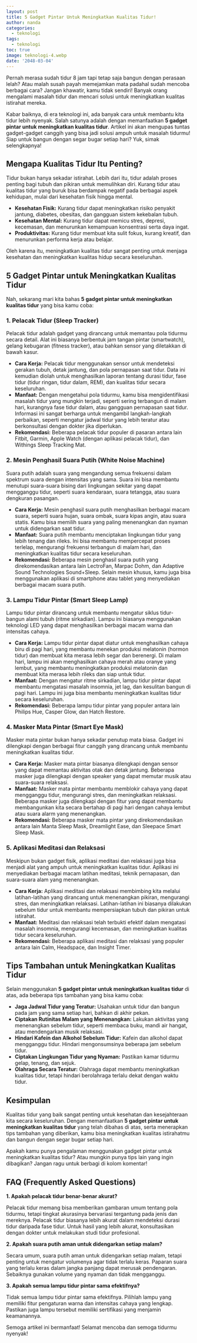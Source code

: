 ```yaml
---
layout: post
title: 5 Gadget Pintar Untuk Meningkatkan Kualitas Tidur!
author: nanda
categories:
  - teknologi
tags:
  - teknologi
toc: true
image: teknologi-4.webp
date: '2048-03-04'
---
```



Pernah merasa sudah tidur 8 jam tapi tetap saja bangun dengan perasaan lelah? Atau malah susah payah memejamkan mata padahal sudah mencoba berbagai cara? Jangan khawatir, kamu tidak sendiri! Banyak orang mengalami masalah tidur dan mencari solusi untuk meningkatkan kualitas istirahat mereka.

Kabar baiknya, di era teknologi ini, ada banyak cara untuk membantu kita tidur lebih nyenyak. Salah satunya adalah dengan memanfaatkan **5 gadget pintar untuk meningkatkan kualitas tidur**. Artikel ini akan mengupas tuntas gadget-gadget canggih yang bisa jadi solusi ampuh untuk masalah tidurmu! Siap untuk bangun dengan segar bugar setiap hari? Yuk, simak selengkapnya!

## Mengapa Kualitas Tidur Itu Penting?

Tidur bukan hanya sekadar istirahat. Lebih dari itu, tidur adalah proses penting bagi tubuh dan pikiran untuk memulihkan diri. Kurang tidur atau kualitas tidur yang buruk bisa berdampak negatif pada berbagai aspek kehidupan, mulai dari kesehatan fisik hingga mental.

- **Kesehatan Fisik:** Kurang tidur dapat meningkatkan risiko penyakit jantung, diabetes, obesitas, dan gangguan sistem kekebalan tubuh.
- **Kesehatan Mental:** Kurang tidur dapat memicu stres, depresi, kecemasan, dan menurunkan kemampuan konsentrasi serta daya ingat.
- **Produktivitas:** Kurang tidur membuat kita sulit fokus, kurang kreatif, dan menurunkan performa kerja atau belajar.

Oleh karena itu, meningkatkan kualitas tidur sangat penting untuk menjaga kesehatan dan meningkatkan kualitas hidup secara keseluruhan.

## 5 Gadget Pintar untuk Meningkatkan Kualitas Tidur

Nah, sekarang mari kita bahas **5 gadget pintar untuk meningkatkan kualitas tidur** yang bisa kamu coba:

### 1\. Pelacak Tidur (Sleep Tracker)

Pelacak tidur adalah gadget yang dirancang untuk memantau pola tidurmu secara detail. Alat ini biasanya berbentuk jam tangan pintar (smartwatch), gelang kebugaran (fitness tracker), atau bahkan sensor yang diletakkan di bawah kasur.

- **Cara Kerja:** Pelacak tidur menggunakan sensor untuk mendeteksi gerakan tubuh, detak jantung, dan pola pernapasan saat tidur. Data ini kemudian diolah untuk menghasilkan laporan tentang durasi tidur, fase tidur (tidur ringan, tidur dalam, REM), dan kualitas tidur secara keseluruhan.
- **Manfaat:** Dengan mengetahui pola tidurmu, kamu bisa mengidentifikasi masalah tidur yang mungkin terjadi, seperti sering terbangun di malam hari, kurangnya fase tidur dalam, atau gangguan pernapasan saat tidur. Informasi ini sangat berharga untuk mengambil langkah-langkah perbaikan, seperti mengatur jadwal tidur yang lebih teratur atau berkonsultasi dengan dokter jika diperlukan.
- **Rekomendasi:** Beberapa pelacak tidur populer di pasaran antara lain Fitbit, Garmin, Apple Watch (dengan aplikasi pelacak tidur), dan Withings Sleep Tracking Mat.

### 2\. Mesin Penghasil Suara Putih (White Noise Machine)

Suara putih adalah suara yang mengandung semua frekuensi dalam spektrum suara dengan intensitas yang sama. Suara ini bisa membantu menutupi suara-suara bising dari lingkungan sekitar yang dapat mengganggu tidur, seperti suara kendaraan, suara tetangga, atau suara dengkuran pasangan.

- **Cara Kerja:** Mesin penghasil suara putih menghasilkan berbagai macam suara, seperti suara hujan, suara ombak, suara kipas angin, atau suara statis. Kamu bisa memilih suara yang paling menenangkan dan nyaman untuk didengarkan saat tidur.
- **Manfaat:** Suara putih membantu menciptakan lingkungan tidur yang lebih tenang dan rileks. Ini bisa membantu mempercepat proses terlelap, mengurangi frekuensi terbangun di malam hari, dan meningkatkan kualitas tidur secara keseluruhan.
- **Rekomendasi:** Beberapa mesin penghasil suara putih yang direkomendasikan antara lain LectroFan, Marpac Dohm, dan Adaptive Sound Technologies Sound+Sleep. Selain mesin khusus, kamu juga bisa menggunakan aplikasi di smartphone atau tablet yang menyediakan berbagai macam suara putih.

### 3\. Lampu Tidur Pintar (Smart Sleep Lamp)

Lampu tidur pintar dirancang untuk membantu mengatur siklus tidur-bangun alami tubuh (ritme sirkadian). Lampu ini biasanya menggunakan teknologi LED yang dapat menghasilkan berbagai macam warna dan intensitas cahaya.

- **Cara Kerja:** Lampu tidur pintar dapat diatur untuk menghasilkan cahaya biru di pagi hari, yang membantu menekan produksi melatonin (hormon tidur) dan membuat kita merasa lebih segar dan berenergi. Di malam hari, lampu ini akan menghasilkan cahaya merah atau oranye yang lembut, yang membantu meningkatkan produksi melatonin dan membuat kita merasa lebih rileks dan siap untuk tidur.
- **Manfaat:** Dengan mengatur ritme sirkadian, lampu tidur pintar dapat membantu mengatasi masalah insomnia, jet lag, dan kesulitan bangun di pagi hari. Lampu ini juga bisa membantu meningkatkan kualitas tidur secara keseluruhan.
- **Rekomendasi:** Beberapa lampu tidur pintar yang populer antara lain Philips Hue, Casper Glow, dan Hatch Restore.

### 4\. Masker Mata Pintar (Smart Eye Mask)

Masker mata pintar bukan hanya sekadar penutup mata biasa. Gadget ini dilengkapi dengan berbagai fitur canggih yang dirancang untuk membantu meningkatkan kualitas tidur.

- **Cara Kerja:** Masker mata pintar biasanya dilengkapi dengan sensor yang dapat memantau aktivitas otak dan detak jantung. Beberapa masker juga dilengkapi dengan speaker yang dapat memutar musik atau suara-suara relaksasi.
- **Manfaat:** Masker mata pintar membantu memblokir cahaya yang dapat mengganggu tidur, mengurangi stres, dan meningkatkan relaksasi. Beberapa masker juga dilengkapi dengan fitur yang dapat membantu membangunkan kita secara bertahap di pagi hari dengan cahaya lembut atau suara alarm yang menenangkan.
- **Rekomendasi:** Beberapa masker mata pintar yang direkomendasikan antara lain Manta Sleep Mask, Dreamlight Ease, dan Sleepace Smart Sleep Mask.

### 5\. Aplikasi Meditasi dan Relaksasi

Meskipun bukan gadget fisik, aplikasi meditasi dan relaksasi juga bisa menjadi alat yang ampuh untuk meningkatkan kualitas tidur. Aplikasi ini menyediakan berbagai macam latihan meditasi, teknik pernapasan, dan suara-suara alam yang menenangkan.

- **Cara Kerja:** Aplikasi meditasi dan relaksasi membimbing kita melalui latihan-latihan yang dirancang untuk menenangkan pikiran, mengurangi stres, dan meningkatkan relaksasi. Latihan-latihan ini biasanya dilakukan sebelum tidur untuk membantu mempersiapkan tubuh dan pikiran untuk istirahat.
- **Manfaat:** Meditasi dan relaksasi telah terbukti efektif dalam mengatasi masalah insomnia, mengurangi kecemasan, dan meningkatkan kualitas tidur secara keseluruhan.
- **Rekomendasi:** Beberapa aplikasi meditasi dan relaksasi yang populer antara lain Calm, Headspace, dan Insight Timer.

## Tips Tambahan untuk Meningkatkan Kualitas Tidur

Selain menggunakan **5 gadget pintar untuk meningkatkan kualitas tidur** di atas, ada beberapa tips tambahan yang bisa kamu coba:

- **Jaga Jadwal Tidur yang Teratur:** Usahakan untuk tidur dan bangun pada jam yang sama setiap hari, bahkan di akhir pekan.
- **Ciptakan Rutinitas Malam yang Menenangkan:** Lakukan aktivitas yang menenangkan sebelum tidur, seperti membaca buku, mandi air hangat, atau mendengarkan musik relaksasi.
- **Hindari Kafein dan Alkohol Sebelum Tidur:** Kafein dan alkohol dapat mengganggu tidur. Hindari mengonsumsinya beberapa jam sebelum tidur.
- **Ciptakan Lingkungan Tidur yang Nyaman:** Pastikan kamar tidurmu gelap, tenang, dan sejuk.
- **Olahraga Secara Teratur:** Olahraga dapat membantu meningkatkan kualitas tidur, tetapi hindari berolahraga terlalu dekat dengan waktu tidur.

## Kesimpulan

Kualitas tidur yang baik sangat penting untuk kesehatan dan kesejahteraan kita secara keseluruhan. Dengan memanfaatkan **5 gadget pintar untuk meningkatkan kualitas tidur** yang telah dibahas di atas, serta menerapkan tips tambahan yang diberikan, kamu bisa meningkatkan kualitas istirahatmu dan bangun dengan segar bugar setiap hari.

Apakah kamu punya pengalaman menggunakan gadget pintar untuk meningkatkan kualitas tidur? Atau mungkin punya tips lain yang ingin dibagikan? Jangan ragu untuk berbagi di kolom komentar!

## FAQ (Frequently Asked Questions)

**1\. Apakah pelacak tidur benar-benar akurat?**

Pelacak tidur memang bisa memberikan gambaran umum tentang pola tidurmu, tetapi tingkat akurasinya bervariasi tergantung pada jenis dan mereknya. Pelacak tidur biasanya lebih akurat dalam mendeteksi durasi tidur daripada fase tidur. Untuk hasil yang lebih akurat, konsultasikan dengan dokter untuk melakukan studi tidur profesional.

**2\. Apakah suara putih aman untuk didengarkan setiap malam?**

Secara umum, suara putih aman untuk didengarkan setiap malam, tetapi penting untuk mengatur volumenya agar tidak terlalu keras. Paparan suara yang terlalu keras dalam jangka panjang dapat merusak pendengaran. Sebaiknya gunakan volume yang nyaman dan tidak mengganggu.

**3\. Apakah semua lampu tidur pintar sama efektifnya?**

Tidak semua lampu tidur pintar sama efektifnya. Pilihlah lampu yang memiliki fitur pengaturan warna dan intensitas cahaya yang lengkap. Pastikan juga lampu tersebut memiliki sertifikasi yang menjamin keamanannya.

Semoga artikel ini bermanfaat! Selamat mencoba dan semoga tidurmu nyenyak!
